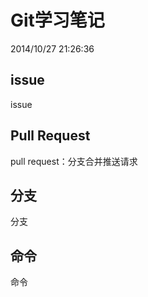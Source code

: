 # Git学习笔记 #
2014/10/27 21:26:36 
## issue ##
issue

## Pull Request ##
pull request：分支合并推送请求

## 分支 ##
分支

## 命令 ##
命令
